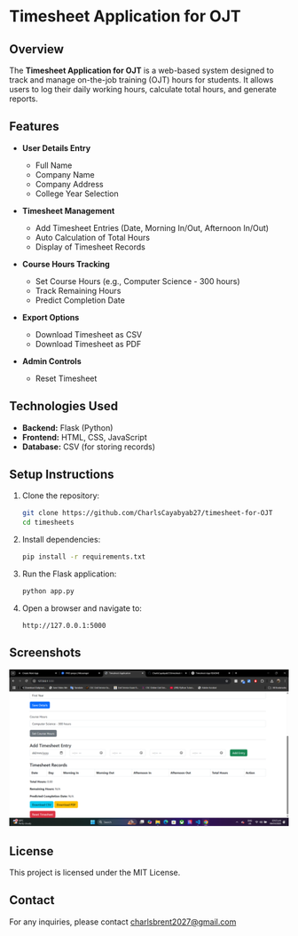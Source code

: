 # Timesheet Application for OJT

## Overview
The **Timesheet Application for OJT** is a web-based system designed to track and manage on-the-job training (OJT) hours for students. It allows users to log their daily working hours, calculate total hours, and generate reports.

## Features
- **User Details Entry**
  - Full Name
  - Company Name
  - Company Address
  - College Year Selection
  
- **Timesheet Management**
  - Add Timesheet Entries (Date, Morning In/Out, Afternoon In/Out)
  - Auto Calculation of Total Hours
  - Display of Timesheet Records
  
- **Course Hours Tracking**
  - Set Course Hours (e.g., Computer Science - 300 hours)
  - Track Remaining Hours
  - Predict Completion Date
  
- **Export Options**
  - Download Timesheet as CSV
  - Download Timesheet as PDF
  
- **Admin Controls**
  - Reset Timesheet

## Technologies Used
- **Backend:** Flask (Python)
- **Frontend:** HTML, CSS, JavaScript
- **Database:** CSV (for storing records)

## Setup Instructions
1. Clone the repository:
   ```bash
   git clone https://github.com/CharlsCayabyab27/timesheet-for-OJT
   cd timesheets
   ```
2. Install dependencies:
   ```bash
   pip install -r requirements.txt
   ```
3. Run the Flask application:
   ```bash
   python app.py
   ```
4. Open a browser and navigate to:
   ```
   http://127.0.0.1:5000
   ```

## Screenshots
![Timesheet Application](pic.png)

## License
This project is licensed under the MIT License.

## Contact
For any inquiries, please contact charlsbrent2027@gmail.com

